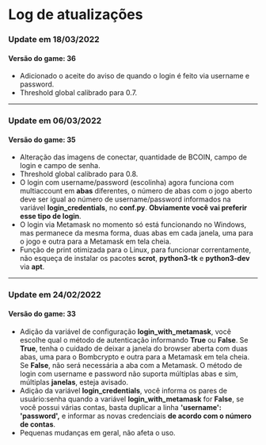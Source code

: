 # Log de atualizações

### Update em 18/03/2022
#### Versão do game: 36
* Adicionado o aceite do aviso de quando o login é feito via 
username e password.
* Threshold global calibrado para 0.7.
---
### Update em 06/03/2022
#### Versão do game: 35
* Alteração das imagens de conectar, quantidade de BCOIN, campo
de login e campo de senha.
* Threshold global calibrado para 0.8.
* O login com username/password (escolinha) agora funciona com
multiaccount em **abas** diferentes, o número de abas com o jogo
aberto deve ser igual ao número de username/password informados
na variável **login_credentials**, no **conf.py**.
**Obviamente você vai preferir esse tipo de login**.
* O login via Metamask no momento só está funcionando no Windows,
mas permanece da mesma forma, duas abas em cada janela, uma para
o jogo e outra para a Metamask em tela cheia.
* Função de print otimizada para o Linux, para funcionar
correntamente, não esqueça de instalar os pacotes **scrot**,
**python3-tk** e **python3-dev** via **apt**.
---
### Update em 24/02/2022
#### Versão do game: 33
* Adição da variável de configuração **login_with_metamask**,
você escolhe qual o método de autenticação informando **True**
ou **False**. Se **True**, tenha o cuidado de deixar a janela do
browser aberta com duas abas, uma para o Bombcrypto e outra
para a Metamask em tela cheia. Se **False**, não será necessária
a aba com a Metamask. O método de login com username e password não
suporta múltiplas abas e sim, múltiplas **janelas**, esteja
avisado.
* Adição da variável **login_credentials**, você informa os pares
de usuário:senha quando a variável **login_with_metamask** for
**False**, se você possui várias contas, basta duplicar a linha
**'username': 'password',** e informar as novas credenciais
**de acordo com o número de contas**.
* Pequenas mudanças em geral, não afeta o uso.